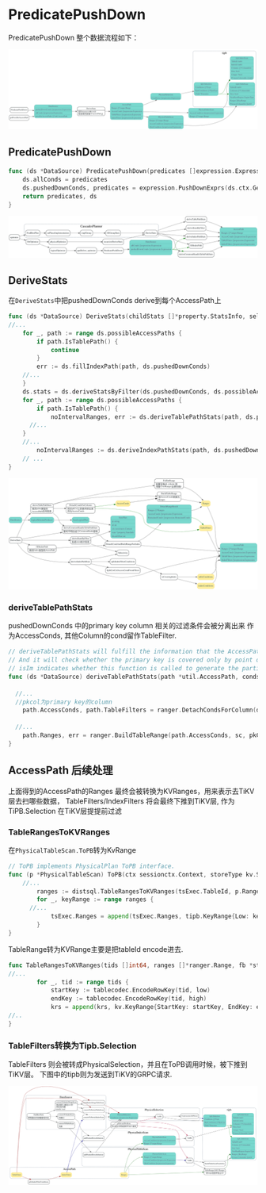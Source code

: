 # PredicatePushDown
<!-- toc -->

PredicatePushDown 整个数据流程如下：

![](./dot/predicatedown-flow.svg)

## PredicatePushDown
```go
func (ds *DataSource) PredicatePushDown(predicates []expression.Expression) ([]expression.Expression, LogicalPlan) {
	ds.allConds = predicates
	ds.pushedDownConds, predicates = expression.PushDownExprs(ds.ctx.GetSessionVars().StmtCtx, predicates, ds.ctx.GetClient(), kv.UnSpecified)
	return predicates, ds
}
```
![](./dot/PredicatePushDown.svg)


## DeriveStats

在`DeriveStats`中把pushedDownConds derive到每个AccessPath上
```go
func (ds *DataSource) DeriveStats(childStats []*property.StatsInfo, selfSchema *expression.Schema, childSchema []*expression.Schema, colGroups [][]*expression.Column) (*property.StatsInfo, error) {
//...
	for _, path := range ds.possibleAccessPaths {
		if path.IsTablePath() {
			continue
		}
		err := ds.fillIndexPath(path, ds.pushedDownConds)
    //...
	}
	ds.stats = ds.deriveStatsByFilter(ds.pushedDownConds, ds.possibleAccessPaths)
	for _, path := range ds.possibleAccessPaths {
		if path.IsTablePath() {
			noIntervalRanges, err := ds.deriveTablePathStats(path, ds.pushedDownConds, false)
      //...
    }
    //...
		noIntervalRanges := ds.deriveIndexPathStats(path, ds.pushedDownConds, false)
    // ...
}
```

![](./dot/DataSource-DeriveStat.svg)


### deriveTablePathStats

pushedDownConds 中的primary key column 相关的过滤条件会被分离出来 
作为AccessConds, 其他Column的cond留作TableFilter.

```go
// deriveTablePathStats will fulfill the information that the AccessPath need.
// And it will check whether the primary key is covered only by point query.
// isIm indicates whether this function is called to generate the partial path for IndexMerge.
func (ds *DataSource) deriveTablePathStats(path *util.AccessPath, conds []expression.Expression, isIm bool) (bool, error) {

  //...
  //pkcol为primary key的column
	path.AccessConds, path.TableFilters = ranger.DetachCondsForColumn(ds.ctx, conds, pkCol)

  //...
	path.Ranges, err = ranger.BuildTableRange(path.AccessConds, sc, pkCol.RetType)
}
```
## AccessPath 后续处理
上面得到的AccessPath的Ranges 最终会被转换为KVRanges，用来表示去TiKV层去扫哪些数据，
TableFilters/IndexFilters 将会最终下推到TiKV层, 作为TiPB.Selection 在TiKV层提提前过滤

### TableRangesToKVRanges

在`PhysicalTableScan.ToPB`转为KvRange

```go
// ToPB implements PhysicalPlan ToPB interface.
func (p *PhysicalTableScan) ToPB(ctx sessionctx.Context, storeType kv.StoreType) (*tipb.Executor, error) {
    //...
		ranges := distsql.TableRangesToKVRanges(tsExec.TableId, p.Ranges, nil)
		for _, keyRange := range ranges {
      //...
			tsExec.Ranges = append(tsExec.Ranges, tipb.KeyRange{Low: keyRange.StartKey, High: keyRange.EndKey})
		}
}
```

TableRange转为KVRange主要是把tableId encode进去.
```go
func TableRangesToKVRanges(tids []int64, ranges []*ranger.Range, fb *statistics.QueryFeedback) []kv.KeyRange {
//...
		for _, tid := range tids {
			startKey := tablecodec.EncodeRowKey(tid, low)
			endKey := tablecodec.EncodeRowKey(tid, high)
			krs = append(krs, kv.KeyRange{StartKey: startKey, EndKey: endKey})
//..
}
```
### TableFilters转换为Tipb.Selection

TableFilters 则会被转成PhysicalSelection，并且在ToPB调用时候，被下推到TiKV层。
下图中的tipb则为发送到TiKV的GRPC请求.

![](./dot/datasource-pushedDownConds.svg)



